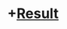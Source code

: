 # +[Result](https://htmlpreview.github.io/?https://github.com/MatthewPr12/SpotTheDifference/blob/main/UA_NeSvidomi.nb.html)
